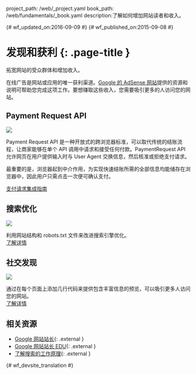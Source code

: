project_path: /web/_project.yaml
book_path: /web/fundamentals/_book.yaml
description:了解如何增加网站读者和收入。

{# wf_updated_on:2016-09-09 #}
{# wf_published_on:2015-09-08 #}

# 发现和获利 {: .page-title }

拓宽网站的受众群体和增加收入。

在线广告是网站或应用的唯一获利渠道。[Google 的 AdSense 网站](https://www.google.com/adsense)提供的资源和说明可帮助您完成这项工作。要想赚取这些收入，您需要吸引更多的人访问您的网站。


## Payment Request API

<img src="/web/images/md-icons/money-square.png" class="attempt-right">

Payment Request API 是一种开放式的跨浏览器标准，可以取代传统的结账流程，让商家能够在单个 API 调用中请求和接受任何付款。PaymentRequest API 允许网页在用户提供输入时与 User Agent 交换信息，然后核准或拒绝支付请求。



最重要的是，浏览器起到中介作用，为实现快速结账所需的全部信息均能储存在浏览器中，因此用户只需点击一次便可确认支付。



[支付请求集成指南](/web/fundamentals/discovery-and-monetization/payment-request/)

<div class="attempt-left">
  <h2>搜索优化</h2>
  <a href="search-optimization/">
    <img src="/web/images/md-icons/search-short.png">
  </a>
  <p>
    利用网站结构和 robots.txt 文件来改进搜索引擎优化。<br>
    <a href="search-optimization/">了解详情</a>
  </p>
</div>

<div class="attempt-right">
  <h2>社交发现</h2>
  <a href="social-discovery/">
    <img src="/web/images/md-icons/whats-hot-short.png">
  </a>
  <p>
    通过在每个页面上添加几行代码来提供包含丰富信息的预览，可以吸引更多人访问您的网站。<br>
    <a href="social-discovery/">了解详情</a>
  </p>
</div>



<div style="clear:both;"></div>


## 相关资源

* [Google 网站站长](/webmasters/){: .external }
* [Google 网站站长 EDU](/webmasters/googleforwebmasters/){: .external }
* [了解搜索的工作原理](https://support.google.com/webmasters/answer/70897/){: .external }

<div style="clear:both;"></div>


{# wf_devsite_translation #}
